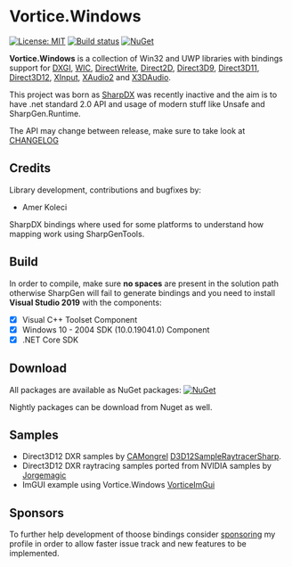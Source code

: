 # Vortice.Windows

[![License: MIT](https://img.shields.io/badge/License-MIT-yellow.svg)](https://github.com/amerkoleci/Vortice.Windows/blob/master/LICENSE)
[![Build status](https://github.com/amerkoleci/Vortice.Windows/workflows/CI/badge.svg)](https://github.com/amerkoleci/Vortice.Windows/actions)
[![NuGet](https://img.shields.io/nuget/v/Vortice.Runtime.COM.svg)](https://www.nuget.org/packages?q=Tags%3A%22Vortice.Windows%22)

**Vortice.Windows** is a collection of Win32 and UWP libraries with bindings support for [DXGI](https://docs.microsoft.com/en-us/windows/desktop/direct3ddxgi/d3d10-graphics-programming-guide-dxgi), [WIC](https://docs.microsoft.com/en-us/windows/desktop/wic/-wic-lh), [DirectWrite](https://docs.microsoft.com/en-us/windows/desktop/directwrite/direct-write-portal), [Direct2D](https://docs.microsoft.com/en-us/windows/desktop/direct2d/direct2d-portal), [Direct3D9](https://docs.microsoft.com/en-us/windows/win32/direct3d9/dx9-graphics), [Direct3D11](https://docs.microsoft.com/en-us/windows/desktop/direct3d11/atoc-dx-graphics-direct3d-11), [Direct3D12](https://docs.microsoft.com/en-us/windows/desktop/direct3d12/directx-12-programming-guide), [XInput](https://docs.microsoft.com/en-us/windows/win32/xinput/getting-started-with-xinput), [XAudio2](https://docs.microsoft.com/en-us/windows/win32/xaudio2/xaudio2-introduction) and [X3DAudio](https://docs.microsoft.com/it-it/windows/win32/xaudio2/x3daudio).

This project was born as [SharpDX](https://github.com/sharpdx/SharpDX) was recently inactive and the aim is to have .net standard 2.0 API and usage
of modern stuff like Unsafe and SharpGen.Runtime.

The API may change between release, make sure to take look at [CHANGELOG](https://github.com/amerkoleci/Vortice.Windows/blob/master/CHANGELOG.md)

## Credits

Library development, contributions and bugfixes by:

- Amer Koleci

SharpDX bindings where used for some platforms to understand how mapping work using SharpGenTools.

## Build

In order to compile, make sure **no spaces** are present in the solution path otherwise SharpGen will fail to generate bindings and you need to install **Visual Studio 2019** with the components:

- [x] Visual C++ Toolset Component
- [x] Windows 10 - 2004 SDK (10.0.19041.0) Component
- [x] .NET Core SDK

## Download

All packages are available as NuGet packages: [![NuGet](https://img.shields.io/nuget/v/Vortice.Runtime.COM.svg)](https://www.nuget.org/packages?q=Tags%3A%22Vortice.Windows%22)

Nightly packages can be download from Nuget as well.

## Samples
- Direct3D12 DXR samples by [CAMongrel](https://github.com/CAMongrel) [D3D12SampleRaytracerSharp](https://github.com/CAMongrel/D3D12SampleRaytracerSharp).
- Direct3D12 DXR raytracing samples ported from NVIDIA samples by [Jorgemagic](https://github.com/Jorgemagic/CSharpDirectXRaytracing)
- ImGUI example using Vortice.Windows [VorticeImGui](https://github.com/YaakovDavis/VorticeImGui)

## Sponsors
To further help development of thoose bindings consider [sponsoring](https://github.com/sponsors/amerkoleci) my profile in order to allow faster issue track and new features to be implemented.

